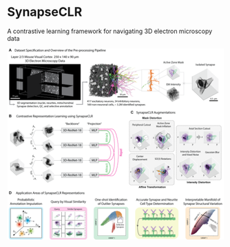 # SynapseCLR
A contrastive learning framework for navigating 3D electron microscopy data

![Alt text](./docs/source/_static/overview.png "SynapseCLR Overview")


